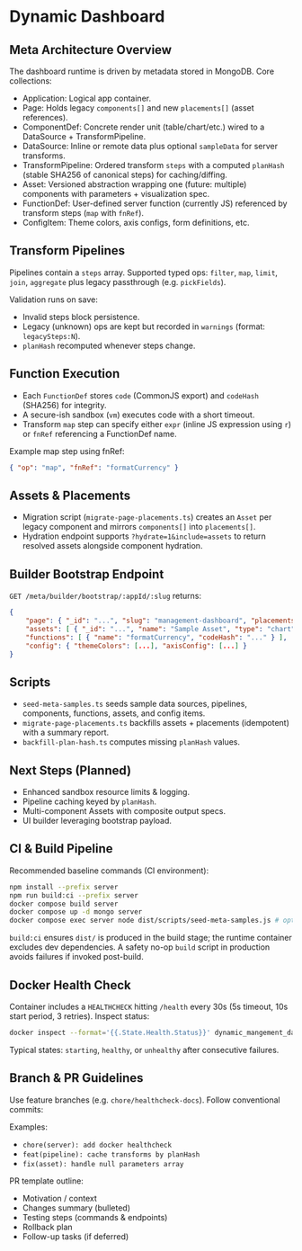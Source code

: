 # Dynamic Dashboard

## Meta Architecture Overview

The dashboard runtime is driven by metadata stored in MongoDB. Core collections:

- Application: Logical app container.
- Page: Holds legacy `components[]` and new `placements[]` (asset references).
- ComponentDef: Concrete render unit (table/chart/etc.) wired to a DataSource + TransformPipeline.
- DataSource: Inline or remote data plus optional `sampleData` for server transforms.
- TransformPipeline: Ordered transform `steps` with a computed `planHash` (stable SHA256 of canonical steps) for caching/diffing.
- Asset: Versioned abstraction wrapping one (future: multiple) components with parameters + visualization spec.
- FunctionDef: User-defined server function (currently JS) referenced by transform steps (`map` with `fnRef`).
- ConfigItem: Theme colors, axis configs, form definitions, etc.

## Transform Pipelines

Pipelines contain a `steps` array. Supported typed ops: `filter`, `map`, `limit`, `join`, `aggregate` plus legacy passthrough (e.g. `pickFields`).

Validation runs on save:
- Invalid steps block persistence.
- Legacy (unknown) ops are kept but recorded in `warnings` (format: `legacySteps:N`).
- `planHash` recomputed whenever steps change.

## Function Execution

- Each `FunctionDef` stores `code` (CommonJS export) and `codeHash` (SHA256) for integrity.
- A secure-ish sandbox (`vm`) executes code with a short timeout.
- Transform `map` step can specify either `expr` (inline JS expression using `r`) or `fnRef` referencing a FunctionDef name.

Example map step using fnRef:
```json
{ "op": "map", "fnRef": "formatCurrency" }
```

## Assets & Placements

- Migration script (`migrate-page-placements.ts`) creates an `Asset` per legacy component and mirrors `components[]` into `placements[]`.
- Hydration endpoint supports `?hydrate=1&include=assets` to return resolved assets alongside component hydration.

## Builder Bootstrap Endpoint

`GET /meta/builder/bootstrap/:appId/:slug` returns:
```json
{
	"page": { "_id": "...", "slug": "management-dashboard", "placements": [...] },
	"assets": [ { "_id": "...", "name": "Sample Asset", "type": "chart", "parameters": [] } ],
	"functions": [ { "name": "formatCurrency", "codeHash": "..." } ],
	"config": { "themeColors": [...], "axisConfig": [...] }
}
```

## Scripts

- `seed-meta-samples.ts` seeds sample data sources, pipelines, components, functions, assets, and config items.
- `migrate-page-placements.ts` backfills assets + placements (idempotent) with a summary report.
- `backfill-plan-hash.ts` computes missing `planHash` values.

## Next Steps (Planned)

- Enhanced sandbox resource limits & logging.
- Pipeline caching keyed by `planHash`.
- Multi-component Assets with composite output specs.
- UI builder leveraging bootstrap payload.

## CI & Build Pipeline

Recommended baseline commands (CI environment):

```bash
npm install --prefix server
npm run build:ci --prefix server
docker compose build server
docker compose up -d mongo server
docker compose exec server node dist/scripts/seed-meta-samples.js # optional smoke seed
```

`build:ci` ensures `dist/` is produced in the build stage; the runtime container excludes dev dependencies. A safety no-op `build` script in production avoids failures if invoked post-build.

## Docker Health Check

Container includes a `HEALTHCHECK` hitting `/health` every 30s (5s timeout, 10s start period, 3 retries). Inspect status:

```bash
docker inspect --format='{{.State.Health.Status}}' dynamic_mangement_dashboard-server-1
```

Typical states: `starting`, `healthy`, or `unhealthy` after consecutive failures.

## Branch & PR Guidelines

Use feature branches (e.g. `chore/healthcheck-docs`). Follow conventional commits:

Examples:
- `chore(server): add docker healthcheck`
- `feat(pipeline): cache transforms by planHash`
- `fix(asset): handle null parameters array`

PR template outline:
- Motivation / context
- Changes summary (bulleted)
- Testing steps (commands & endpoints)
- Rollback plan
- Follow-up tasks (if deferred)


